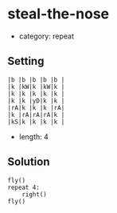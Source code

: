 # steal-the-nose
- category: repeat

## Setting

```
|b |b |b |b |b |
|k |kW|k |kW|k |
|k |k |k |k |k |
|k |k |yD|k |k |
|rA|k |k |k |rA|
|k |rA|rA|rA|k |
|kS|k |k |k |k |
```

- length: 4

## Solution

```
fly()
repeat 4:
    right()
fly()

```
